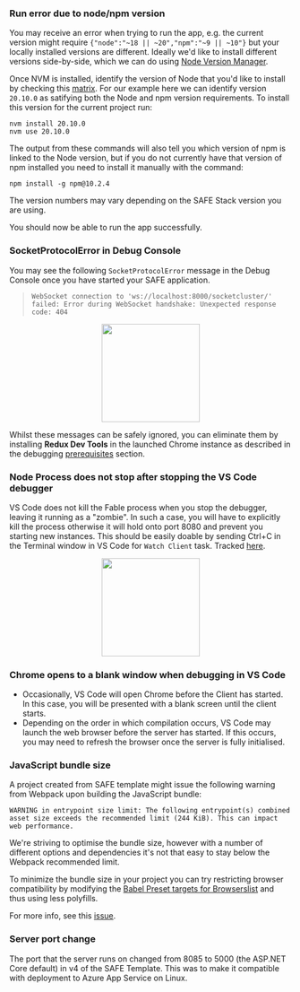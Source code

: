 ### Run error due to node/npm version

You may receive an error when trying to run the app, e.g. the current version might require `{"node":"~18 || ~20","npm":"~9 || ~10"}` but your locally installed versions are different. Ideally we'd like to install different versions side-by-side, which we can do using [Node Version Manager](https://www.freecodecamp.org/news/node-version-manager-nvm-install-guide/).

Once NVM is installed, identify the version of Node that you'd like to install by checking this [matrix](https://nodejs.org/en/download/releases). For our example here we can identify version `20.10.0` as satifying both the Node and npm version requirements. To install this version for the current project run:

```
nvm install 20.10.0
nvm use 20.10.0
```

The output from these commands will also tell you which version of npm is linked to the Node version, but if you do not currently have that version of npm installed you need to install it manually with the command:

```
npm install -g npm@10.2.4
```

The version numbers may vary depending on the SAFE Stack version you are using.

You should now be able to run the app successfully.

### SocketProtocolError in Debug Console

You may see the following `SocketProtocolError` message in the Debug Console once you have started your SAFE application.

> `WebSocket connection to 'ws://localhost:8000/socketcluster/' failed: Error during WebSocket handshake: Unexpected response code: 404`

<center><img src="../img/feature-debugging-5.png" style="height: 175px;"/></center>

Whilst these messages can be safely ignored, you can eliminate them by installing **Redux Dev Tools** in the launched Chrome instance as described in the debugging [prerequisites](../v4-recipes/developing-and-testing/debug-safe-app.md#0-install-prerequisites) section.

### Node Process does not stop after stopping the VS Code debugger
VS Code does not kill the Fable process when you stop the debugger, leaving it running as a "zombie". In such a case, you will have to explicitly kill the process otherwise it will hold onto
port 8080 and prevent you starting new instances. This should be easily doable by sending Ctrl+C in the Terminal window in VS Code for `Watch Client` task. Tracked [here](https://github.com/SAFE-Stack/SAFE-template/issues/191).

<center><img src="../img/faq-troubleshoot-debugging.png" style="height: 175px;"/></center>

### Chrome opens to a blank window when debugging in VS Code

* Occasionally, VS Code will open Chrome before the Client has started. In this case, you will be presented with a blank screen until the client starts.
* Depending on the order in which compilation occurs, VS Code may launch the web browser before the server has started. If this occurs, you may need to refresh the browser once the server is fully initialised.

### JavaScript bundle size

A project created from SAFE template might issue the following warning from Webpack upon building the JavaScript bundle:

```
WARNING in entrypoint size limit: The following entrypoint(s) combined asset size exceeds the recommended limit (244 KiB). This can impact web performance.
```

We're striving to optimise the bundle size, however with a number of different options and dependencies it's not that easy to stay below the Webpack recommended limit.

To minimize the bundle size in your project you can try restricting browser compatibility by modifying the [Babel Preset targets for Browserslist](https://babeljs.io/docs/en/babel-preset-env#targets) and thus using less polyfills.

For more info, see this [issue](https://github.com/SAFE-Stack/SAFE-template/issues/185).

### Server port change

The port that the server runs on changed from 8085 to 5000 (the ASP.NET Core default) in v4 of the SAFE Template. This was to make it compatible with deployment to Azure App Service on Linux.
